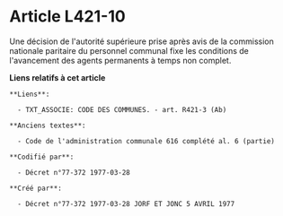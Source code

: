 # Article L421-10

Une décision de l'autorité supérieure prise après avis de la commission nationale paritaire du personnel communal fixe les
conditions de l'avancement des agents permanents à temps non complet.

**Liens relatifs à cet article**

	**Liens**:

	  - TXT_ASSOCIE: CODE DES COMMUNES. - art. R421-3 (Ab)

	**Anciens textes**:

	  - Code de l'administration communale 616 complété al. 6 (partie)

	**Codifié par**:

	  - Décret n°77-372 1977-03-28

	**Créé par**:

	  - Décret n°77-372 1977-03-28 JORF ET JONC 5 AVRIL 1977
